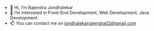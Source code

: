 - 👋 Hi, I’m Rajendra Jondhalekar
- 👀 I’m interested in Front-End Development, Web Development, Java Development.
- 📫 You can contact me on jondhalekarrajendra02@gmail.com

<!---
RJ-Chronicles/RJ-Chronicles is a ✨ special ✨ repository because its `README.md` (this file) appears on your GitHub profile.
You can click the Preview link to take a look at your changes.
--->
